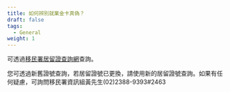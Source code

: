 ```yaml
---
title: 如何辨別就業金卡真偽？
draft: false
tags:
  - General
weight: 1
---
```

可透過[移民署居留證查詢網](https://icinfo.immigration.gov.tw/NIL_WEB/NFCData.aspx?ccms_cs=1#MyAnchor "至移民署居留證查詢網")查詢。

您可透過新舊證號查詢，若居留證號已更換，請使用新的居留證號查詢。如果有任何疑慮，可詢問移民署資訊組黃先生(02)2388-9393#2463